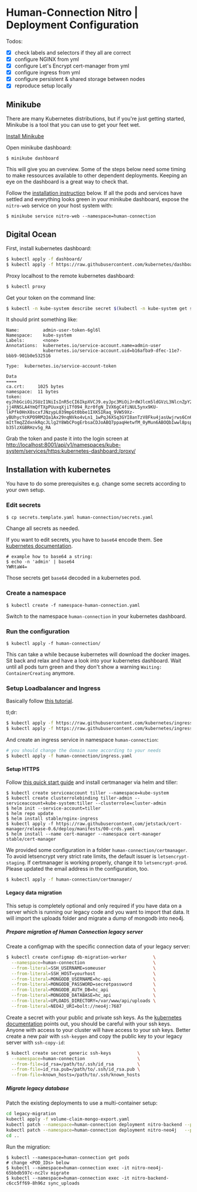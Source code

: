 # Human-Connection Nitro | Deployment Configuration

Todos:
- [x] check labels and selectors if they all are correct
- [x] configure NGINX from yml
- [x] configure Let's Encrypt cert-manager from yml
- [x] configure ingress from yml
- [x] configure persistent & shared storage between nodes
- [x] reproduce setup locally

## Minikube
There are many Kubernetes distributions, but if you're just getting started,
Minikube is a tool that you can use to get your feet wet.

[Install Minikube](https://kubernetes.io/docs/tasks/tools/install-minikube/)

Open minikube dashboard:
```
$ minikube dashboard
```
This will give you an overview.
Some of the steps below need some timing to make ressources available to other
dependent deployments. Keeping an eye on the dashboard is a great way to check
that.

Follow the [installation instruction](#installation-with-kubernetes) below.
If all the pods and services have settled and everything looks green in your
minikube dashboard, expose the `nitro-web` service on your host system with:

```shell
$ minikube service nitro-web --namespace=human-connection
```

## Digital Ocean

First, install kubernetes dashboard:
```sh
$ kubectl apply -f dashboard/
$ kubectl apply -f https://raw.githubusercontent.com/kubernetes/dashboard/master/aio/deploy/recommended/kubernetes-dashboard.yaml

```
Proxy localhost to the remote kubernetes dashboard:
```sh
$ kubectl proxy
```
Get your token on the command line:
```sh
$ kubectl -n kube-system describe secret $(kubectl -n kube-system get secret | grep admin-user | awk '{print $1}')
```
It should print something like:
```
Name:         admin-user-token-6gl6l
Namespace:    kube-system
Labels:       <none>
Annotations:  kubernetes.io/service-account.name=admin-user
              kubernetes.io/service-account.uid=b16afba9-dfec-11e7-bbb9-901b0e532516

Type:  kubernetes.io/service-account-token

Data
====
ca.crt:     1025 bytes
namespace:  11 bytes
token:      eyJhbGciOiJSUzI1NiIsInR5cCI6IkpXVCJ9.eyJpc3MiOiJrdWJlcm5ldGVzL3NlcnZpY2VhY2NvdW50Iiwia3ViZXJuZXRlcy5pby9zZXJ2aWNlYWNjb3VudC9uYW1lc3BhY2UiOiJrdWJlLXN5c3RlbSIsImt1YmVybmV0ZXMuaW8vc2VydmljZWFjY291bnQvc2VjcmV0Lm5hbWUiOiJhZG1pbi11c2VyLXRva2VuLTZnbDZsIiwia3ViZXJuZXRlcy5pby9zZXJ2aWNlYWNjb3VudC9zZXJ2aWNlLWFjY291bnQubmFtZSI6ImFkbWluLXVzZXIiLCJrdWJlcm5ldGVzLmlvL3NlcnZpY2VhY2NvdW50L3NlcnZpY2UtYWNjb3VudC51aWQiOiJiMTZhZmJhOS1kZmVjLTExZTctYmJiOS05MDFiMGU1MzI1MTYiLCJzdWIiOiJzeXN0ZW06c2VydmljZWFjY291bnQ6a3ViZS1zeXN0ZW06YWRtaW4tdXNlciJ9.M70CU3lbu3PP4OjhFms8PVL5pQKj-jj4RNSLA4YmQfTXpPUuxqXjiTf094_Rzr0fgN_IVX6gC4fiNUL5ynx9KU-lkPfk0HnX8scxfJNzypL039mpGt0bbe1IXKSIRaq_9VW59Xz-yBUhycYcKPO9RM2Qa1Ax29nqNVko4vLn1_1wPqJ6XSq3GYI8anTzV8Fku4jasUwjrws6Cn6_sPEGmL54sq5R4Z5afUtv-mItTmqZZdxnkRqcJLlg2Y8WbCPogErbsaCDJoABQ7ppaqHetwfM_0yMun6ABOQbIwwl8pspJhpplKwyo700OSpvTT9zlBsu-b35lzXGBRHzv5g_RA

```
Grab the token and paste it into the login screen at [http://localhost:8001/api/v1/namespaces/kube-system/services/https:kubernetes-dashboard:/proxy/](http://localhost:8001/api/v1/namespaces/kube-system/services/https:kubernetes-dashboard:/proxy/)


## Installation with kubernetes

You have to do some prerequisites e.g. change some secrets according to your
own setup.

### Edit secrets

```sh
$ cp secrets.template.yaml human-connection/secrets.yaml
```
Change all secrets as needed.

If you want to edit secrets, you have to `base64` encode them. See [kubernetes
documentation](https://kubernetes.io/docs/concepts/configuration/secret/#creating-a-secret-manually).
```shell
# example how to base64 a string:
$ echo -n 'admin' | base64
YWRtaW4=
```
Those secrets get `base64` decoded in a kubernetes pod.

### Create a namespace
```shell
$ kubectl create -f namespace-human-connection.yaml
```
Switch to the namespace `human-connection` in your kubernetes dashboard.


### Run the configuration
```shell
$ kubectl apply -f human-connection/
```

This can take a while because kubernetes will download the docker images.
Sit back and relax and have a look into your kubernetes dashboard.
Wait until all pods turn green and they don't show a warning
`Waiting: ContainerCreating` anymore.

### Setup Loadbalancer and Ingress

Basically follow [this tutorial](https://www.digitalocean.com/community/tutorials/how-to-set-up-an-nginx-ingress-with-cert-manager-on-digitalocean-kubernetes).

tl;dr:
```sh
$ kubectl apply -f https://raw.githubusercontent.com/kubernetes/ingress-nginx/master/deploy/mandatory.yaml
$ kubectl apply -f https://raw.githubusercontent.com/kubernetes/ingress-nginx/master/deploy/provider/cloud-generic.yaml
```
And create an ingress service in namespace `human-connection`:
```sh
# you should change the domain name according to your needs
$ kubectl apply -f human-connection/ingress.yaml
```

#### Setup HTTPS

Follow [this quick start guide](https://docs.cert-manager.io/en/latest/tutorials/acme/quick-start/index.html)
and install certmanager via helm and tiller:
```
$ kubectl create serviceaccount tiller --namespace=kube-system
$ kubectl create clusterrolebinding tiller-admin --serviceaccount=kube-system:tiller --clusterrole=cluster-admin
$ helm init --service-account=tiller
$ helm repo update
$ helm install stable/nginx-ingress
$ kubectl apply -f https://raw.githubusercontent.com/jetstack/cert-manager/release-0.6/deploy/manifests/00-crds.yaml
$ helm install --name cert-manager --namespace cert-manager stable/cert-manager
```

We provided some configuration in a folder `human-connection/certmanager`. To 
avoid letsencrypt very strict rate limits, the default issuer is
`letsencrypt-staging`. If certmanager is working properly, change it to
`letsencrypt-prod`. Please updated the email address in the configuration, too.

```sh
$ kubectl apply -f human-connection/certmanager/
```

#### Legacy data migration

This setup is completely optional and only required if you have data on a server
which is running our legacy code and you want to import that data. It will
import the uploads folder and migrate a dump of mongodb into neo4j.

##### Prepare migration of Human Connection legacy server
Create a configmap with the specific connection data of your legacy server:
```sh
$ kubectl create configmap db-migration-worker          \
  --namespace=human-connection                          \
  --from-literal=SSH_USERNAME=someuser                  \
  --from-literal=SSH_HOST=yourhost                      \
  --from-literal=MONGODB_USERNAME=hc-api                \
  --from-literal=MONGODB_PASSWORD=secretpassword        \
  --from-literal=MONGODB_AUTH_DB=hc_api                 \
  --from-literal=MONGODB_DATABASE=hc_api                \
  --from-literal=UPLOADS_DIRECTORY=/var/www/api/uploads \
  --from-literal=NEO4J_URI=bolt://neo4j:7687

```

Create a secret with your public and private ssh keys.  As the
[kubernetes documentation](https://kubernetes.io/docs/concepts/configuration/secret/#use-case-pod-with-ssh-keys)
points out, you should be careful with your ssh keys. Anyone with access to your
cluster will have access to your ssh keys. Better create a new pair with
`ssh-keygen` and copy the public key to your legacy server with `ssh-copy-id`:

```sh
$ kubectl create secret generic ssh-keys          \
  --namespace=human-connection                    \
  --from-file=id_rsa=/path/to/.ssh/id_rsa         \
  --from-file=id_rsa.pub=/path/to/.ssh/id_rsa.pub \
  --from-file=known_hosts=/path/to/.ssh/known_hosts
```

##### Migrate legacy database
Patch the existing deployments to use a multi-container setup:
```bash
cd legacy-migration
kubectl apply -f volume-claim-mongo-export.yaml
kubectl patch --namespace=human-connection deployment nitro-backend --patch "$(cat deployment-backend.yaml)"
kubectl patch --namespace=human-connection deployment nitro-neo4j   --patch "$(cat deployment-neo4j.yaml)"
cd ..
```

Run the migration:
```shell
$ kubectl --namespace=human-connection get pods
# change <POD_IDs> below
$ kubectl --namespace=human-connection exec -it nitro-neo4j-65bbdb597c-nc2lv migrate
$ kubectl --namespace=human-connection exec -it nitro-backend-c6cc5ff69-8h96z sync_uploads
```
